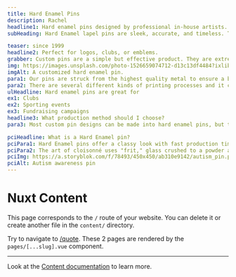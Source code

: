 ```yaml
---
title: Hard Enamel Pins
description: Rachel
headline1: Hard enamel pins designed by professional in-house artists.
subHeading: Hard Enamel lapel pins are sleek, accurate, and timeless. They provide a smooth glassy finish and the highest quality look for your design. They offer incredible detail, so your design won't suffer!

teaser: since 1999
headline2: Perfect for logos, clubs, or emblems.
grabber: Custom pins are a simple but effective product. They are extremely versatile and adaptable, with a variety of uses that are only limited by your imagination.
img: https://images.unsplash.com/photo-1526659074712-d13c13df4484?ixlib=rb-1.2.1&ixid=eyJhcHBfaWQiOjEyMDd9&auto=format&fit=crop&crop=focalpoint&fp-x=.565&fp-y=.55&w=1184&h=1376&q=80
imgAlt: A customized hard enamel pin.
para1: Our pins are struck from the highest quality metal to ensure a beautiful, classy, and durable product.
para2: There are several different kinds of printing processes and it can be overwhelming to do the research and know what best fits your design. That’s why we work with you every step of the way to ensure you’ll love the final product.
ulHeadline: Hard enamel pins are great for
ex1: Clubs
ex2: Sporting events
ex3: Fundraising campaigns
headline3: What production method should I choose?
para3: Most custom pin designs can be made into hard enamel pins, but this process often works best with designs that have minimal lines and clearly defined areas of color. These details are important because the colored areas sit slightly recessed, below the metal separations. If you’re not sure which type of pin to choose, don’t worry! Just ask, and we can provide suggestions from our experienced team.

pciHeadline: What is a Hard Enamel pin?
pciPara1: Hard Enamel pins offer a classy look with fast production time. This style of custom lapel pin is made with raised and recessed metal areas. Also known as cloisonné pins, hard enamel lapel pins are true jewelry grade products and are often considered collectibles. They are unmatched in quality.
pciPara2: The art of cloisonné uses "frit," glass crushed to a powder and mixed with water to create a paste, to fill the recessed areas in your design. The frit is added to the design, similar to a paint by number process. The pins are then baked to melt the frit, which flows smoothly and fills all the empty space. Baking the pin at these temperatures hardens the frit and this is where the term "hard enamel" comes from. These pins are polished, classy, and perfect for a variety of uses.
pciImg: https://a.storyblok.com/f/78493/450x450/ab310e9142/autism_pin.png
pciAlt: Autism awareness pin
---
```


# Nuxt Content

This page corresponds to the `/` route of your website. You can delete it or create another file in the `content/` directory.

Try to navigate to [/quote](/quote). These 2 pages are rendered by the `pages/[...slug].vue` component.

---

Look at the [Content documentation](https://content.nuxtjs.org/) to learn more.
